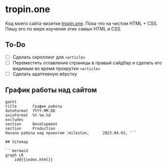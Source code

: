 # tropin.one

Код моего сайта-визитки [tropin.one](https://tropin.one). Пока что на чистом HTML + CSS. Пишу его по мере изучения этих самых HTML и CSS.

## To-Do

- [ ] Сделать скроллинг для `<article>`
- [ ] Переместить оглавление страницы в правый сайдбар и сделать его видимым во время прокрутки `<article>`
- [ ] Сделать адаптивную вёрстку

## График работы над сайтом

```mermaid
gantt
title       График работы
dateFormat  YYYY.MM.DD
axisFormat  %Y.%m.%d
excludes    
section     Development
section     Production
Начало работы над проектом :mileston,      2023.04.03, ```

## Sitemap

```mermaid
graph LR
	id0{{index.html}}
```
